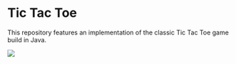 # Tic Tac Toe
This repository features an implementation of the classic Tic Tac Toe game build in Java.


<img src="https://media.discordapp.net/attachments/1029100829560549527/1324117439583227916/image.png?ex=6776fbf6&is=6775aa76&hm=b7b18ce440bdf99ded412a14f19ed11c4f8f4f727a8007daf29fd3db0b4d90db&=&format=webp&quality=lossless&width=770&height=778" />
